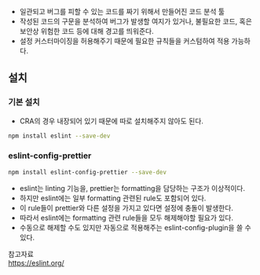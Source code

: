 - 일관되고 버그를 피할 수 있는 코드를 짜기 위해서 만들어진 코드 분석 툴
- 작성된 코드의 구문을 분석하여 버그가 발생할 여지가 있거나, 불필요한 코드, 혹은 보안상 위험한 코드 등에 대해 경고를 띄워준다.
- 설정 커스터마이징을 허용해주기 때문에 필요한 규칙들을 커스텀하여 적용 가능하다.

## 설치

### 기본 설치

- CRA의 경우 내장되어 있기 때문에 따로 설치해주지 않아도 된다.

```bash
npm install eslint --save-dev
```

### eslint-config-prettier

```bash
npm install eslint-config-prettier --save-dev
```

- eslint는 linting 기능을, prettier는 formatting을 담당하는 구조가 이상적이다.
- 하지만 eslint에는 일부 formatting 관련된 rule도 포함되어 있다.
- 이 rule들이 prettier와 다른 설정을 가지고 있다면 설정에 충돌이 발생한다.
- 따라서 eslint에는 formatting 관련 rule들을 모두 해제해야할 필요가 있다.
- 수동으로 해제할 수도 있지만 자동으로 적용해주는 eslint-config-plugin을 쓸 수 있다.

참고자료 <br/>
https://eslint.org/
